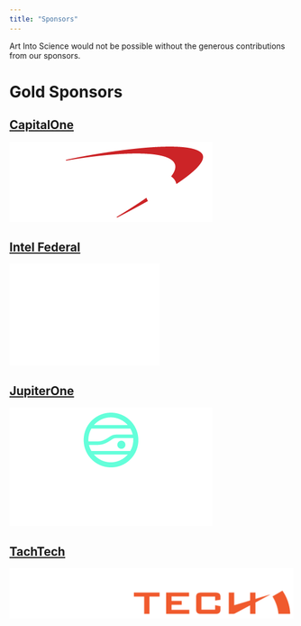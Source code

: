 ```yaml
---
title: "Sponsors"
---
```


Art Into Science would not be possible without the generous contributions from our sponsors.

# Gold Sponsors

## [CapitalOne](https://capitalone.com)

[![CapitalOne Logo](/img/CapitalOne_Gold.png)](https://capitalone.com)

## [Intel Federal](https://www.intel.com/content/www/us/en/government/public-sector-solutions-overview.html)

[![Intel Logo](/img/IntelFederal_Gold.png)](https://www.intel.com/content/www/us/en/government/public-sector-solutions-overview.html)

## [JupiterOne](https://www.jupiterone.com/learn-more)

[![JupiterOne Logo](/img/JupiterOne_Gold.png)](https://www.jupiterone.com/learn-more)

## [TachTech](https://tachtech.net/)

[![TachTech Logo](/img/TachTech_Gold.png)](https://tachtech.net/)
